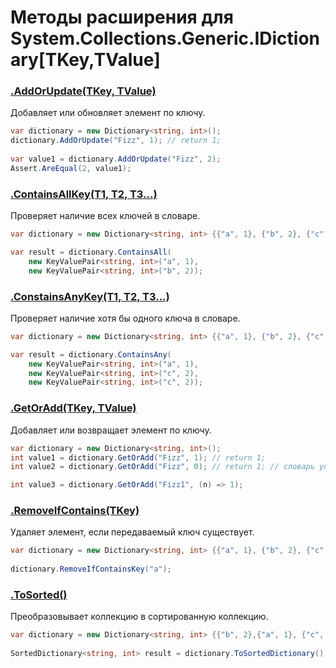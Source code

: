 ﻿# Методы расширения для System.Collections.Generic.IDictionary[TKey,TValue]

### [.AddOrUpdate(TKey, TValue)][0]
[0]: AddOrUpdateExtensions.cs
Добавляет или обновляет элемент по ключу.
```c#
var dictionary = new Dictionary<string, int>();
dictionary.AddOrUpdate("Fizz", 1); // return 1;
            
var value1 = dictionary.AddOrUpdate("Fizz", 2);
Assert.AreEqual(2, value1);
```
### [.ContainsAllKey(T1, T2, T3...)][1]
[1]: ContainsAllKeyExtensions.
Проверяет наличие всех ключей в словаре.
```c#
var dictionary = new Dictionary<string, int> {{"a", 1}, {"b", 2}, {"c", 3}};

var result = dictionary.ContainsAll(
    new KeyValuePair<string, int>("a", 1),
    new KeyValuePair<string, int>("b", 2));
```
### [.ConstainsAnyKey(T1, T2, T3...)][2]
[2]: ContainsAnyKeyExtensions.cs
Проверяет наличие хотя бы одного ключа в словаре.
```c#
var dictionary = new Dictionary<string, int> {{"a", 1}, {"b", 2}, {"c", 3}};

var result = dictionary.ContainsAny(
    new KeyValuePair<string, int>("a", 1),
    new KeyValuePair<string, int>("c", 2),
    new KeyValuePair<string, int>("c", 2));
```
### [.GetOrAdd(TKey, TValue)][3]
[3]: GetOrAddExtensions.cs
Добавляет или возвращает элемент по ключу.
```c#
var dictionary = new Dictionary<string, int>();
int value1 = dictionary.GetOrAdd("Fizz", 1); // return 1;
int value2 = dictionary.GetOrAdd("Fizz", 0); // return 1; // словарь уже содержит такой ключ

int value3 = dictionary.GetOrAdd("Fizz1", (n) => 1);
```

### [.RemoveIfContains(TKey)][4]
[4]: RemoveIfContainsKeyExtensions.cs
Удаляет элемент, если передаваемый ключ существует.
```c#
var dictionary = new Dictionary<string, int> {{"a", 1}, {"b", 2}, {"c", 3}};
            
dictionary.RemoveIfContainsKey("a");
```
### [.ToSorted()][5]
[5]: ToSortedDictionaryExtensions.cs
Преобразовывает коллекцию в сортированную коллекцию.
```c#
var dictionary = new Dictionary<string, int> {{"b", 2},{"a", 1}, {"c", 3}};
 
SortedDictionary<string, int> result = dictionary.ToSortedDictionary();
```
